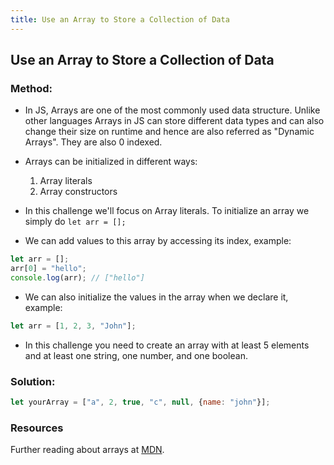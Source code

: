 ```yaml
---
title: Use an Array to Store a Collection of Data
---
```

## Use an Array to Store a Collection of Data

### Method:

- In JS, Arrays are one of the most commonly used data structure. Unlike other languages Arrays in JS can store different data types and can also change their size on runtime and hence are also referred as "Dynamic Arrays". They are also 0 indexed.
- Arrays can be initialized in different ways:
  1. Array literals
  2. Array constructors
 
 - In this challenge we'll focus on Array literals. To initialize an array we simply do `let arr = [];`
 - We can add values to this array by accessing its index, example: 
 ```javascript
 let arr = [];
 arr[0] = "hello";
 console.log(arr); // ["hello"]
 ```
 - We can also initialize the values in the array when we declare it, example:
 ```javascript
 let arr = [1, 2, 3, "John"];
 ```
 - In this challenge you need to create an array with at least 5 elements and at least one string, one number, and one boolean.
 
 ### Solution:
 ```javascript
 let yourArray = ["a", 2, true, "c", null, {name: "john"}];
 ```
  
  ### Resources
  Further reading about arrays at [MDN](https://developer.mozilla.org/en-US/docs/Web/JavaScript/Reference/Global_Objects/Array).
  

